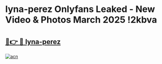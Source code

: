 # lyna-perez Onlyfans Leaked - New Video & Photos March 2025 !2kbva

# <h2><a href="https://8fjgp6.iuczelnia.edu.pl?title=lyna-perez&ref=2kbva">🔗👉 🔴 lyna-perez</a></h2>

[![acn](https://github.com/user-attachments/assets/0f9c940e-d8b0-45ae-aac7-cd30a18b3e1c)](https://8fjgp6.iuczelnia.edu.pl?title=lyna-perez&ref=2kbva)

